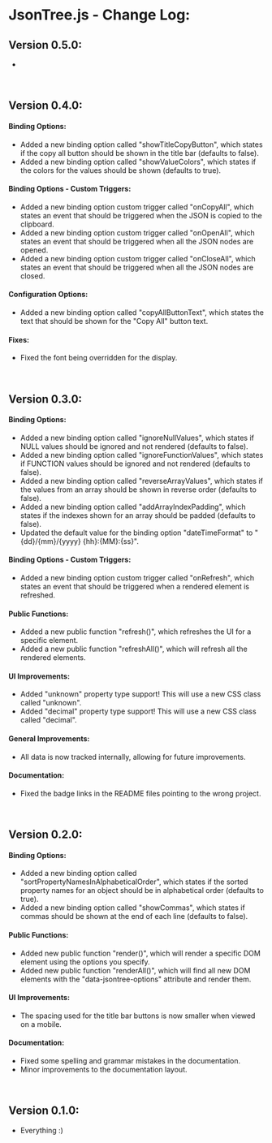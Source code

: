 # JsonTree.js - Change Log:

## Version 0.5.0:
- 

<br>


## Version 0.4.0:

#### **Binding Options:**
- Added a new binding option called "showTitleCopyButton", which states if the copy all button should be shown in the title bar (defaults to false).
- Added a new binding option called "showValueColors", which states if the colors for the values should be shown (defaults to true).

#### **Binding Options - Custom Triggers:**
- Added a new binding option custom trigger called "onCopyAll", which states an event that should be triggered when the JSON is copied to the clipboard.
- Added a new binding option custom trigger called "onOpenAll", which states an event that should be triggered when all the JSON nodes are opened.
- Added a new binding option custom trigger called "onCloseAll", which states an event that should be triggered when all the JSON nodes are closed.

#### **Configuration Options:**
- Added a new binding option called "copyAllButtonText", which states the text that should be shown for the "Copy All" button text.

#### **Fixes:**
- Fixed the font being overridden for the display.

<br>


## Version 0.3.0:

#### **Binding Options:**
- Added a new binding option called "ignoreNullValues", which states if NULL values should be ignored and not rendered (defaults to false).
- Added a new binding option called "ignoreFunctionValues", which states if FUNCTION values should be ignored and not rendered (defaults to false).
- Added a new binding option called "reverseArrayValues", which states if the values from an array should be shown in reverse order (defaults to false).
- Added a new binding option called "addArrayIndexPadding", which states if the indexes shown for an array should be padded (defaults to false).
- Updated the default value for the binding option "dateTimeFormat" to "{dd}/{mm}/{yyyy} {hh}:{MM}:{ss}".

#### **Binding Options - Custom Triggers:**
- Added a new binding option custom trigger called "onRefresh", which states an event that should be triggered when a rendered element is refreshed.

#### **Public Functions:**
- Added a new public function "refresh()", which refreshes the UI for a specific element.
- Added a new public function "refreshAll()", which will refresh all the rendered elements.

#### **UI Improvements:**
- Added "unknown" property type support! This will use a new CSS class called "unknown".
- Added "decimal" property type support! This will use a new CSS class called "decimal".

#### **General Improvements:**
- All data is now tracked internally, allowing for future improvements.

#### **Documentation:**
- Fixed the badge links in the README files pointing to the wrong project.

<br>


## Version 0.2.0:

#### **Binding Options:**
- Added a new binding option called "sortPropertyNamesInAlphabeticalOrder", which states if the sorted property names for an object should be in alphabetical order (defaults to true).
- Added a new binding option called "showCommas", which states if commas should be shown at the end of each line (defaults to false).

#### **Public Functions:**
- Added new public function "render()", which will render a specific DOM element using the options you specify.
- Added new public function "renderAll()", which will find all new DOM elements with the "data-jsontree-options" attribute and render them.

#### **UI Improvements:**
- The spacing used for the title bar buttons is now smaller when viewed on a mobile.

#### **Documentation:**
- Fixed some spelling and grammar mistakes in the documentation.
- Minor improvements to the documentation layout.

<br>


## Version 0.1.0:
- Everything :)